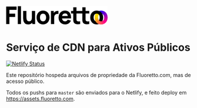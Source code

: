 # ![Fluoretto](images/brand/fluoretto_logo_transparent_1x.png)
# Serviço de CDN para Ativos Públicos

[![Netlify Status](https://api.netlify.com/api/v1/badges/0fa6fe02-cdb0-43ef-a4e5-87f73532d263/deploy-status)](https://app.netlify.com/sites/fluoretto-assets/deploys)

Este repositório hospeda arquivos de propriedade da Fluoretto.com, mas de acesso público.

Todos os pushs para `master` são enviados para o Netlify, e feito deploy em https://assets.fluoretto.com.
